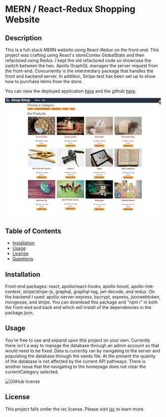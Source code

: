 # MERN / React-Redux Shopping Website

## Description

This is a full-stack MERN website using React-Redux on the front-end. This project was crafting using React's storeContex GlobalState and then refactored using Redux. I kept the old refactored code so showcase the switch between the two. Apollo GraphQL manages the server request from the front-end. Concurrently is the intermediary package that handles the front and backend server. In addition, Stripe-test has been set up to show how to purchase items from the store. 

You can view the deployed application [here](https://vast-tor-95384.herokuapp.com/) and the github [here](https://github.com/kwedwick/shop-shop). 

![Image of completed webpage](client/public/images/final-screenshot.jpg)
    
## Table of Contents 
* [Installation](#Installation) 
* [Usage](#Usage) 
* [License](#License) 
* [Questions](#Questions) 

## Installation

Front-end packages: react, apollo/react-hooks, apollo-boost, apollo-link-context,  stripe/stripe-js, graphql, graphql-tag, jwt-decode, and redux. On the backend I used: apollo-server-express, bycrypt, express, jsonwebtoken, mongoose, and stripe. You can download this package and "npm i" in both the front-end and back end which will install of the dependencies in the package.json.   
    
## Usage

You're free to use and expand upon this project on your own. Currently there isn't a way to manage the database through an admin account so that would need to be fixed. Data is currently ran by navigating to the server and populating the database through the seeds file. At the present the quanity of the database is not affected by the current API pathways. There is another issue that the navigating to the homepage does not clear the currentCategory selected. 
    
![GitHub license](https://img.shields.io/badge/license-isc-blue.svg)

## License
    
This project falls under the isc license. Please visit [isc](https://choosealicense.com/licenses/isc) to learn more.
